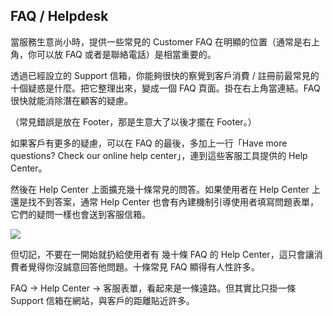 ## FAQ / Helpdesk

當服務生意尚小時，提供一些常見的 Customer FAQ 在明顯的位置（通常是右上角，你可以放 FAQ 或者是聯絡電話）是相當重要的。


透過已經設立的 Support 信箱，你能夠很快的察覺到客戶消費 / 註冊前最常見的十個疑惑是什麼。把它整理出來，變成一個 FAQ 頁面。掛在右上角當連結。FAQ 很快就能消除潛在顧客的疑慮。

（常見錯誤是放在 Footer，那是生意大了以後才擺在 Footer。）

如果客戶有更多的疑慮，可以在 FAQ 的最後，多加上一行「Have more questions? Check our online help center」，連到這些客服工具提供的 Help Center。

然後在 Help Center 上面擴充幾十條常見的問答。如果使用者在 Help Center 上還是找不到答案，通常 Help Center 也會有內建機制引導使用者填寫問題表單，它們的疑問一樣也會送到客服信箱。


![](http://d.pr/i/CIDF+)

但切記，不要在一開始就扔給使用者有 幾十條 FAQ 的 Help Center，這只會讓消費者覺得你沒誠意回答他問題。十條常見 FAQ 顯得有人性許多。


FAQ -> Help Center -> 客服表單，看起來是一條遠路。但其實比只掛一條 Support 信箱在網站，與客戶的距離貼近許多。


